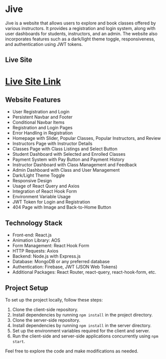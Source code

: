 # Jive

Jive is a website that allows users to explore and book classes offered by various instructors. It provides a registration and login system, along with user dashboards for students, instructors, and an admin. The website also incorporates features such as a dark/light theme toggle, responsiveness, and authentication using JWT tokens.

## Live Site

# [Live Site Link](https://jive-live.web.app/)

## Website Features

- User Registration and Login
- Persistent Navbar and Footer
- Conditional Navbar Items
- Registration and Login Pages
- Error Handling in Registration
- Homepage with Slider, Popular Classes, Popular Instructors, and Review
- Instructors Page with Instructor Details
- Classes Page with Class Listings and Select Button
- Student Dashboard with Selected and Enrolled Classes
- Payment System with Pay Button and Payment History
- Instructor Dashboard with Class Management and Feedback
- Admin Dashboard with Class and User Management
- Dark/Light Theme Toggle 
- Responsive Design
- Usage of React Query and Axios
- Integration of React Hook Form
- Environment Variable Usage
- JWT Token for Login and Registration
- 404 Page with Image and Back-to-Home Button


## Technology Stack

- Front-end: React.js
- Animation Library: AOS
- Form Management: React Hook Form
- HTTP Requests: Axios
- Backend: Node.js with Express.js
- Database: MongoDB or any preferred database
- Authentication: Firebase, JWT (JSON Web Tokens)
- Additional Packages: React Router, react-query, react-hook-form, etc.



## Project Setup

To set up the project locally, follow these steps:

1. Clone the client-side repository.
2. Install dependencies by running `npm install` in the project directory.
3. Clone the server-side repository.
4. Install dependencies by running `npm install` in the server directory.
5. Set up the environment variables required for the client and server.
6. Run the client-side and server-side applications concurrently using `npm start`.

Feel free to explore the code and make modifications as needed.
